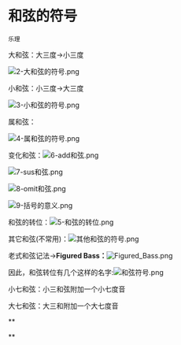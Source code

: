 # 和弦的符号

`乐理`

大和弦：大三度→小三度

![2-大和弦的符号.png](image/2-大和弦的符号.png)

小和弦：小三度→大三度

![3-小和弦的符号.png](image/3-小和弦的符号.png)

属和弦：

![4-属和弦的符号.png](image/4-属和弦的符号.png)

变化和弦：![6-add和弦.png](image/6-add和弦.png)

![7-sus和弦.png](image/7-sus和弦.png)

![8-omit和弦.png](image/8-omit和弦.png)

![9-括号的意义.png](image/9-括号的意义.png)

和弦的转位：![5-和弦的转位.png](image/5-和弦的转位.png)

其它和弦(不常用)：![其他和弦的符号.png](image/其他和弦的符号.png)

老式和弦记法→**Figured Bass：**![Figured_Bass.png](image/Figured_Bass.png)

因此，和弦转位有几个这样的名字:![和弦符号.png](image/和弦符号.png)

小七和弦：小三和弦附加一个小七度音

大七和弦：大三和附加一个大七度音

\*\*

\*\*
